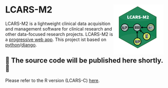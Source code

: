 # LCARS-M2 <img src="man/figures/logo.png" align="right" width=160 height=160 alt="" />
LCARS-M2 is a lightweight clinical data acquisition and management software for clinical research and other data-focused research projects. LCARS-M2 is a [progressive web app](https://en.wikipedia.org/wiki/Progressive_web_app). This project ist based on [python](https://www.python.org/)/[django](https://www.djangoproject.com/).

## 🚀 The source code will be published here shortly. 🚀

Please refer to the R version (LCARS-C) [here](https://github.com/hcstubbe/lcarsc).
